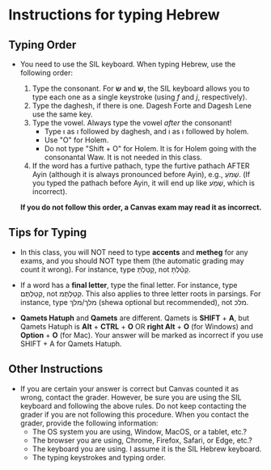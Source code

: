 # Instructions for typing Hebrew

## Typing Order
- You need to use the SIL keyboard. When typing Hebrew, use the following order:
  1. Type the consonant. For **שׂ** and **שׁ**, the SIL keyboard allows you to type each one as a single keystroke (using *f* and *j*, respectively).
  2. Type the daghesh, if there is one. Dagesh Forte and Dagesh Lene use the same key.
  3. Type the vowel. Always type the vowel *after* the consonant!
     - Type וּ as ו followed by daghesh, and וֹ as ו followed by holem.
     - Use "O" for Holem.
     - Do not type "Shift + O" for Holem. It is for Holem going with the consonantal Waw. It is not needed in this class.
  4. If the word has a furtive pathach, type the furtive pathach AFTER Ayin (although it is always pronounced before Ayin), e.g., שְׁמֹעַ. (If you typed the pathach before Ayin, it will end up like שְׁמַֹע, which is incorrect).‬‬‬

  **If you do not follow this order, a Canvas exam may read it as incorrect.**

## Tips for Typing
- In this class, you will NOT need to type **accents** and **metheg** for any exams, and you should NOT type them (the automatic grading may count it wrong). For instance, type קָטַלְתָּ, not קָטַ֫לְתָּ.

- If a word has a **final letter**, type the final letter. For instance, type קְטַלְתֶּם, not קְטַלְתֶּמ. This also applies to three letter roots in parsings. For instance, type מלך‫/‬מלךְ (shewa optional but recommended), not מלכ.‬‬‬

- **Qamets Hatuph** and **Qamets** are different. Qamets is **SHIFT** + **A**, but Qamets Hatuph is **Alt** + **CTRL** + **O** OR **right Alt** + **O** (for Windows) and **Option** + **O** (for Mac). Your answer will be marked as incorrect if you use SHIFT + A for Qamets Hatuph.

## Other Instructions
- If you are certain your answer is correct but Canvas counted it as wrong, contact the grader. However, be sure you are using the SIL keyboard and following the above rules. Do not keep contacting the grader if you are not following this procedure. When you contact the grader, provide the following information:
  - The OS system you are using, Window, MacOS, or a tablet, etc.?
  - The browser you are using, Chrome, Firefox, Safari, or Edge, etc.?
  - The keyboard you are using. I assume it is the SIL Hebrew keyboard.
  - The typing keystrokes and typing order.
